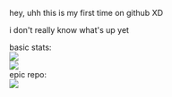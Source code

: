 hey, uhh this is my first time on github XD

i don't really know what's up yet

basic stats:<br>
![](https://github-readme-stats.vercel.app/api/top-langs/?username=2tables&theme=dark&langs_count=20&layout=compact)<br>
![](https://github-readme-stats.vercel.app/api?username=2tables)<br>
epic repo:<br>
[![](https://github-readme-stats.vercel.app/api/pin/?username=2tables&show_owner=true&repo=scratchProfileBrowser)](https://github.com/2tables/scratchProfileBrowser)

